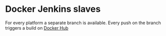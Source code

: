 # Docker Jenkins slaves
For every platform a separate branch is available. Every push on the branch triggers a build on [Docker Hub](https://hub.docker.com/r/rodmidde/docker-jenkins-slaves)

